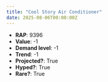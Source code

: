 ```yaml
---
title: "Cool Story Air Conditioner"
date: 2025-08-06T00:00:00Z
---
```

- **RAP**: 9396
- **Value**: -1
- **Demand level**: -1
- **Trend**: -1
- **Projected?**: True
- **Hyped?**: True
- **Rare?**: True
